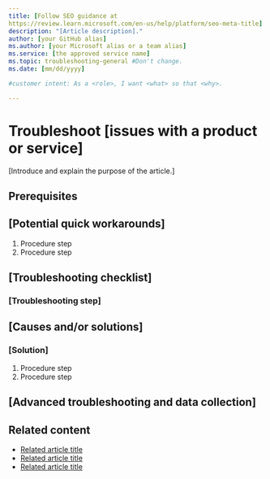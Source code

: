 ```yaml
---
title: [Follow SEO guidance at 
https://review.learn.microsoft.com/en-us/help/platform/seo-meta-title]
description: "[Article description]."
author: [your GitHub alias]
ms.author: [your Microsoft alias or a team alias]
ms.service: [the approved service name]
ms.topic: troubleshooting-general #Don't change.
ms.date: [mm/dd/yyyy]

#customer intent: As a <role>, I want <what> so that <why>.

---
```


<!-- --------------------------------------

- Use this template with pattern instructions for:

Troubleshooting

- Before you sign off or merge:

Remove all comments except the customer intent.

- Feedback:

https://aka.ms/patterns-feedback

-->

# Troubleshoot [issues with a product or service]

<!-- Required: Article headline - H1

Identify the product or service the article
applies to.

-->

[Introduce and explain the purpose of the article.]

<!-- Required: Introductory paragraphs (no heading)

Write a brief introduction that can help the user
determine whether the article is relevant for them
and to describe the specific issue that the article
covers.

-->

## Prerequisites

<!-- Optional: Prerequisites - H2

If this section is needed, make "Prerequisites" the
first H2 in the article.

Use clear and unambiguous language, and use
an unordered list format. 

-->

## [Potential quick workarounds]

1. Procedure step
1. Procedure step

<!-- Optional: Potential quick workarounds - H2

An issue might be able to be temporarily resolved with a
quick fix. If one is known, list any workarounds that can be
implemented quickly to resolve the issue. Link to
information about longer-term solutions in the
"Solution" section.

-->

## [Troubleshooting checklist]

### [Troubleshooting step]

<!-- Required: Troubleshooting checklist - H2

Provide guidance about how the user can troubleshoot
the issues and determine the cause of the issue. You
can include H3 sections to describe the troubleshooting
steps. 

-->

## [Causes and/or solutions]

### [Solution] 

1. Procedure step
1. Procedure step

<!-- Required: Causes and/or solutions - H2

Provide at least one cause or solution. Define the 
cause of the issue if it's known.

If the problem is correctable, include one or more
solutions. Use H3 sections for troubleshooting steps.

Make sure that the H3 solution headings clearly state the 
intention ofthe solution section. Each solution section 
should have a short sentence that describes the steps 
that are about to be taken.

-->

## [Advanced troubleshooting and data collection]

<!-- Optional: Advanced troubleshooting/data collection - H2

Include this section if advanced troubleshooting is
needed and might require a call for support. List any
information or procedures in this section to help the user
submit a support ticket. You can use numbered steps or 
blocks of text. 

-->

## Related content

- [Related article title](link.md)
- [Related article title](link.md)
- [Related article title](link.md)

<!-- Optional: Related content - H2

Consider including a "Related content" H2 section that 
lists links to 1 to 3 articles the user might find helpful.

-->

<!--

Remove all comments except the customer intent
before you sign off or merge to the main branch.

-->
